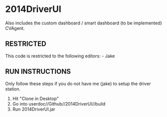 2014DriverUI
============

Also includes the custom dashboard / smart dashboard (to be implemented) CVAgent.

RESTRICTED
------------
This code is restricted to the following editors:
	- Jake

RUN INSTRUCTIONS
------------
  Only follow these steps if you do not have me (jake) to setup the driver station.
  
  1) Hit "Clone in Desktop"
  2) Go into userdoc//Github//2014DriverUI//build
  3) Run 2014DriverUI.jar
